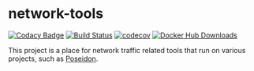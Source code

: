 # network-tools

[![Codacy Badge](https://api.codacy.com/project/badge/Grade/b2860a6454354fb09e6e835dfe8d6163)](https://www.codacy.com/manual/CyberReboot/network-tools?utm_source=github.com&amp;utm_medium=referral&amp;utm_content=CyberReboot/network-tools&amp;utm_campaign=Badge_Grade)
[![Build Status](https://travis-ci.com/CyberReboot/network-tools.svg?branch=master)](https://travis-ci.com/CyberReboot/network-tools)
[![codecov](https://codecov.io/gh/CyberReboot/network-tools/branch/master/graph/badge.svg)](https://codecov.io/gh/CyberReboot/network-tools)
[![Docker Hub Downloads](https://img.shields.io/docker/pulls/cyberreboot/vent-plugins-p0f.svg)](https://hub.docker.com/u/cyberreboot)

This project is a place for network traffic related tools that run on various projects, such as [Poseidon](https://github.com/CyberReboot/poseidon).
